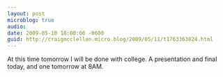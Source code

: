 ```yaml
---
layout: post
microblog: true
audio: 
date: 2009-05-10 18:00:00 -0600
guid: http://craigmcclellan.micro.blog/2009/05/11/t1763363824.html
---
```

At this time tomorrow I will be done with college.  A presentation and final today, and one tomorrow at 8AM.
